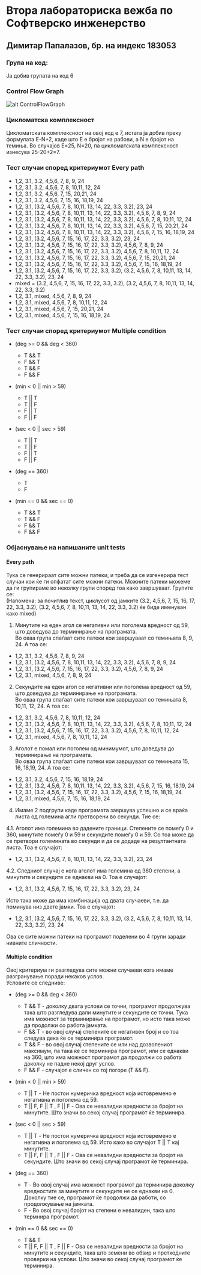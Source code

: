 # Втора лабораториска вежба по Софтверско инженерство

## Димитар Папалазов, бр. на индекс 183053

### Група на код: 

Ја добив групата на код 6

###  Control Flow Graph

![alt ControlFlowGraph](https://github.com/dimitar-papalazov/SI_lab2_183053/blob/master/img/CFG_183053.png)

### Цикломатска комплексност

Цикломатската комплексност на овој код е 7, истата ја добив преку формулата E-N+2, каде што E е бројот на рабови, а N е бројот на темиња. Во случајoв E=25, N=20, па цикломатската комплексност изнесува 25-20+2=7.

### Тест случаи според критериумот Every path 

* 1,2, 3.1, 3.2, 4,5,6, 7, 8, 9, 24  
* 1,2, 3.1, 3.2, 4,5,6, 7, 8, 10,11, 12, 24  
* 1,2, 3.1, 3.2, 4,5,6, 7, 15, 20,21, 24  
* 1,2, 3.1, 3.2, 4,5,6, 7, 15, 16, 18,19, 24  
* 1,2, 3.1, (3.2, 4,5,6, 7, 8, 10,11, 13, 14, 22, 3.3, 3.2), 23, 24  
* 1,2, 3.1, (3.2, 4,5,6, 7, 8, 10,11, 13, 14, 22, 3.3, 3.2), 4,5,6, 7, 8, 9, 24  
* 1,2, 3.1, (3.2, 4,5,6, 7, 8, 10,11, 13, 14, 22, 3.3, 3.2), 4,5,6, 7, 8, 10,11, 12, 24  
* 1,2, 3.1, (3.2, 4,5,6, 7, 8, 10,11, 13, 14, 22, 3.3, 3.2), 4,5,6, 7, 15, 20,21, 24  
* 1,2, 3.1, (3.2, 4,5,6, 7, 8, 10,11, 13, 14, 22, 3.3, 3.2), 4,5,6, 7, 15, 16, 18,19, 24  
* 1,2, 3.1, (3.2, 4,5,6, 7, 15, 16, 17, 22, 3.3, 3.2), 23, 24  
* 1,2, 3.1, (3.2, 4,5,6, 7, 15, 16, 17, 22, 3.3, 3.2), 4,5,6, 7, 8, 9, 24  
* 1,2, 3.1, (3.2, 4,5,6, 7, 15, 16, 17, 22, 3.3, 3.2), 4,5,6, 7, 8, 10,11, 12, 24  
* 1,2, 3.1, (3.2, 4,5,6, 7, 15, 16, 17, 22, 3.3, 3.2), 4,5,6, 7, 15, 20,21, 24  
* 1,2, 3.1, (3.2, 4,5,6, 7, 15, 16, 17, 22, 3.3, 3.2), 4,5,6, 7, 15, 16, 18,19, 24  
* 1,2, 3.1, (3.2, 4,5,6, 7, 15, 16, 17, 22, 3.3, 3.2), (3.2, 4,5,6, 7, 8, 10,11, 13, 14, 22, 3.3, 3.2), 23, 24  
* mixed = (3.2, 4,5,6, 7, 15, 16, 17, 22, 3.3, 3.2), (3.2, 4,5,6, 7, 8, 10,11, 13, 14, 22, 3.3, 3.2)  
* 1,2, 3.1, mixed, 4,5,6, 7, 8, 9, 24  
* 1,2, 3.1, mixed, 4,5,6, 7, 8, 10,11, 12, 24  
* 1,2, 3.1, mixed, 4,5,6, 7, 15, 20,21, 24  
* 1,2, 3.1, mixed, 4,5,6, 7, 15, 16, 18,19, 24  

### Тест случаи според критериумот Multiple condition

* (deg >= 0 && deg < 360)
  * T && T
  * F && T
  * T && F
  * F && F  


* (min < 0 || min > 59)
  * T || T  
  * T || F
  * F || T
  * F || F  
  
  
* (sec < 0 || sec > 59)
  * T || T  
  * T || F
  * F || T
  * F || F  
  
  
* (deg == 360)
  * T
  * F
  
  
* (min == 0 && sec == 0)
  * T && T
  * T && F
  * F && T
  * F && F  

### Објаснување на напишаните unit tests

#### Every path
Тука се генерираат сите можни патеки, и треба да се изгенерира тест случаи кои ќе ги опфатат сите можни патеки. Можните патеки можеме да ги групираме во неколку групи според тоа како завршуваат. Групите се:   
(Напомена: за почитлив текст, циклусот од јамките (3.2, 4,5,6, 7, 15, 16, 17, 22, 3.3, 3.2), (3.2, 4,5,6, 7, 8, 10,11, 13, 14, 22, 3.3, 3.2) ќе биде именуван како mixed)  

1. Минутите на еден агол се негативни или поголема вредност од 59, што доведува до терминирање на програмата.  
Во оваа група спаѓаат сите патеки кои завршуваат со темињата 8, 9, 24. А тоа се:  
* 1,2, 3.1, 3.2, 4,5,6, 7, 8, 9, 24  
* 1,2, 3.1, (3.2, 4,5,6, 7, 8, 10,11, 13, 14, 22, 3.3, 3.2), 4,5,6, 7, 8, 9, 24
* 1,2, 3.1, (3.2, 4,5,6, 7, 15, 16, 17, 22, 3.3, 3.2), 4,5,6, 7, 8, 9, 24   
* 1,2, 3.1, mixed, 4,5,6, 7, 8, 9, 24  


2. Секундите на еден агол се негативни или поголема вредност од 59, што доведува до терминирање на програмата.  
Во оваа група спаѓаат сите патеки кои завршуваат со темињата 8, 10,11, 12, 24. А тоа се:  
* 1,2, 3.1, 3.2, 4,5,6, 7, 8, 10,11, 12, 24  
* 1,2, 3.1, (3.2, 4,5,6, 7, 8, 10,11, 13, 14, 22, 3.3, 3.2), 4,5,6, 7, 8, 10,11, 12, 24  
* 1,2, 3.1, (3.2, 4,5,6, 7, 15, 16, 17, 22, 3.3, 3.2), 4,5,6, 7, 8, 10,11, 12, 24  
* 1,2, 3.1, mixed, 4,5,6, 7, 8, 10,11, 12, 24   

3. Аголот е помал или поголем од минимумот, што доведува до терминирање на програмата.  
Во оваа група спаѓаат сите патеки кои завршуваат со темињата 15, 16, 18,19, 24. А тоа се:  
* 1,2, 3.1, 3.2, 4,5,6, 7, 15, 16, 18,19, 24  
* 1,2, 3.1, (3.2, 4,5,6, 7, 8, 10,11, 13, 14, 22, 3.3, 3.2), 4,5,6, 7, 15, 16, 18,19, 24  
* 1,2, 3.1, (3.2, 4,5,6, 7, 15, 16, 17, 22, 3.3, 3.2), 4,5,6, 7, 15, 16, 18,19, 24  
* 1,2, 3.1, mixed, 4,5,6, 7, 15, 16, 18,19, 24  

4. Имаме 2 подгрупи каде програмата завршува успешно и се враќа листа од големина агли претворени во секунди. Тие се:  

 4.1. Аголот има големина во дадените граници. Степените се помеѓу 0 и 360, минутите помеѓу 0 и 59 и секундите помеѓу 0 и 59. Со тоа може да се претвори големината во секунди и да се додаде на резултантната листа. Тоа е случајот:  
 * 1,2, 3.1, (3.2, 4,5,6, 7, 8, 10,11, 13, 14, 22, 3.3, 3.2), 23, 24  

 4.2. Следниот случај е кога аголот има големина од 360 степени, а минутите и секундите се еднакви на 0. Тоа е случајот:    
 * 1,2, 3.1, (3.2, 4,5,6, 7, 15, 16, 17, 22, 3.3, 3.2), 23, 24  

 Исто така може да има комбинација од двата случаеви, т.е. да поминува низ двете јамки. Тоа е случајот:  
 * 1,2, 3.1, (3.2, 4,5,6, 7, 15, 16, 17, 22, 3.3, 3.2), (3.2, 4,5,6, 7, 8, 10,11, 13, 14, 22, 3.3, 3.2), 23, 24  

Ова се сите можни патеки на програмот поделени во 4 групи заради нивните сличности.  

#### Multiple condition
Овој критериум ги разгледува сите можни случаеви кога имаме разгранување поради некаков услов.  
Условите се следниве:  

* (deg >= 0 && deg < 360)
  * T && T - доколку двата услови се точни, програмот продолжува така што разгледува дали минутите и секундите се точни. Тука има можност за терминирање на програмот, но исто така може да продолжи со работа јамката.  
  * F && T - во овој случај степените се негативен број и со тоа следува дека ќе се терминира програмот.  
  * T && F - во овој случај степените се или над дозволениот максимум, па така ќе се терминира програмот, или се еднакви на 360, што има можност програмот да продолжи со работа доколку не падне некој друг услов.  
  * F && F - случајот е сличен со тој погоре (T && F).  


* (min < 0 || min > 59)
  * T || T - Не постои нумеричка вредност која истовремено е негативна и поголема од 59.    
  * T || F, F || T , F || F - Ова се невалидни вредности за бројот на минутите. Што значи во секој случај програмот ќе терминира.  
  
  
* (sec < 0 || sec > 59)
  * T || T - Не постои нумеричка вредност која истовремено е негативна и поголема од 59. Исто како во случајот T || T кај минутите.  
  * T || F, F || T , F || F - Ова се невалидни вредности за бројот на секундите. Што значи во секој случај програмот ќе терминира.  
  
  
* (deg == 360)
  * T - Во овој случај има можност програмот да терминира доколку вредностите за минутите и секундите не се еднакви на 0. Доколку тие се, програмот ќе продолжи да работи, со продолжување на јамката.
  * F - Во овој случај бројот на степени е невалиден, така што термнира програмот.
  
  
* (min == 0 && sec == 0)
  * T && T
  * T || F, F || T , F || F - Ова се невалидни вредности за бројот на минутите и секундите, така што земени во обѕир и претходните проверки на услови. Што значи во секој случај програмот ќе терминира.  
